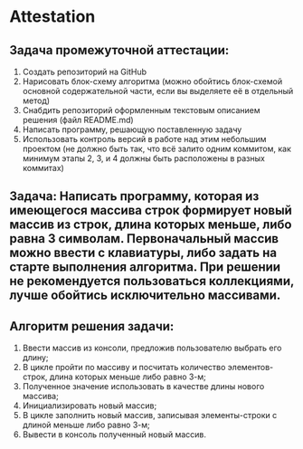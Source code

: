 # Attestation
## Задача промежуточной аттестации: 
1. Создать репозиторий на GitHub
2. Нарисовать блок-схему алгоритма (можно обойтись блок-схемой основной содержательной части, если вы выделяете её в отдельный метод)
3. Снабдить репозиторий оформленным текстовым описанием решения (файл README.md)
4. Написать программу, решающую поставленную задачу
5. Использовать контроль версий в работе над этим небольшим проектом (не должно быть так, что всё залито одним коммитом, как минимум этапы 2, 3, и 4 должны быть расположены в разных коммитах)

## Задача: Написать программу, которая из имеющегося массива строк формирует новый массив из строк, длина которых меньше, либо равна 3 символам. Первоначальный массив можно ввести с клавиатуры, либо задать на старте выполнения алгоритма. При решении не рекомендуется пользоваться коллекциями, лучше обойтись исключительно массивами.
  
## Алгоритм решения задачи:  
1. Ввести массив из консоли, предложив пользователю выбрать его длину;
2. В цикле пройти по массиву и посчитать количество элементов-строк, длина которых меньше либо равно 3-м;
3. Полученное значение использовать в качестве длины нового массива;
4. Инициализировать новый массив; 
5. В цикле заполнить новый массив, записывая элементы-строки с длиной меньше либо равно 3-м;
6. Вывести в консоль полученный новый массив.
